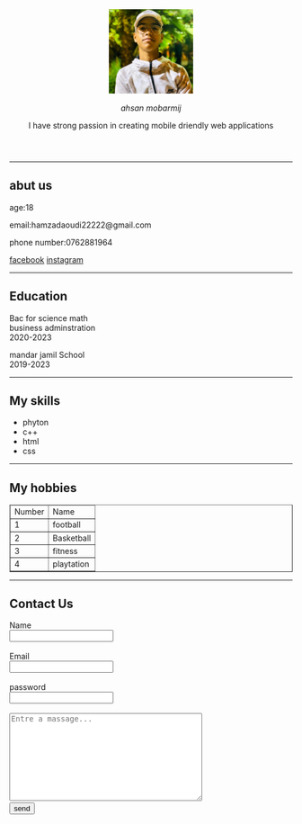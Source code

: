<!DOCTYPE html>
<html lang="en">
<head>
    <meta charset="UTF-8">
    <meta name="viewport" content="width=device-width, initial-scale=1.0">
    <meta description="I am hamza daoudifront end web developer">
    <title>hamzadaoudi</title>
</head>
<body>
    <header>
        <img src="./49a3488e-5e15-4561-a940-e754dd49952a.jfif" alt="image" wadth="150" height="150">
        <p><i> ahsan mobarmij </i></p>
        <p>I have strong passion in creating mobile driendly web applications</p>
    </header>
    <hr>
    <main>
        <!--abut us-->
        <section>
            <h2>abut us</h2>
            <p>age:18</p>
            <p>email:hamzadaoudi22222@gmail.com</p>
            <p>phone number:0762881964</p>
            <a href="https://web.facebook.com/mohamad.rajawi.18400"target=>facebook</a>
            <a href="https://www.instagram.com/_hamz_a_in/"target=>instagram</a>
        </section>
        <hr>
        <!--Education-->
        <section>
                <h2>Education</h2>
                <p>Bac for science math <br>business adminstration <br>2020-2023</p>
                <p>mandar jamil School <br>2019-2023</p>       
        </section>
        <hr>
        <!--skills-->
        <section>
            <h2>My skills</h2>
            <ul>
                <li>phyton</li>
                <li>c++</li>
                <li>html</li>
                <li>css</li>
            </ul>
        </section>
        <hr>
        <!--hobbies-->
        <section>
            <h2>My hobbies</h2>
            <table border="1" width="30%">
                <thead>
                    <tr>
                        <td>Number</td>  
                        <td>Name</td>  
                    </tr>
                </thead>
                <tbody>
                    <tr>
                        <td>1</td>
                        <td>football</td>
                    </tr>
                    <tr>
                        <td>2</td>
                        <td>Basketball</td>
                    </tr>
                    <tr>
                        <td>3</td>
                        <td>fitness</td>
                    </tr>
                    <tr>
                        <td>4</td>
                        <td>playtation</td>
                    </tr>
                </tbody>
            </table>
        </section>
        <hr>
    </main>
    <!--contact-->
    <h2>Contact Us</h2>
    <form action="https://formsubmit.co/hamzadaoudi22222@gmail.com" method="post">
            <div>
            <label>Name</label><br>
            <input type="text" required>
        </div><br>
        <div>
            <label>Email</label><br>
            <input type="email" required>
        </div><br>
        <div>
            <label>password</label><br>
            <input type="password" required>
        </div><br>
        <div>
            <textarea name="massage" cols="40" rows="10" placeholder="Entre a massage..."></textarea>
        </div>
        <input type="submit" value="send">
    </form>
</body>
</html>
